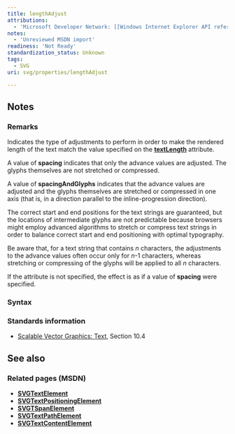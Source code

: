 ```yaml
---
title: lengthAdjust
attributions:
  - 'Microsoft Developer Network: [[Windows Internet Explorer API reference](http://msdn.microsoft.com/en-us/library/ie/hh828809%28v=vs.85%29.aspx) Article]'
notes:
  - 'Unreviewed MSDN import'
readiness: 'Not Ready'
standardization_status: Unknown
tags:
  - SVG
uri: svg/properties/lengthAdjust

---
```

## Notes

### Remarks

Indicates the type of adjustments to perform in order to make the rendered length of the text match the value specified on the [**textLength**](/svg/properties/textLength) attribute.

A value of **spacing** indicates that only the advance values are adjusted. The glyphs themselves are not stretched or compressed.

A value of **spacingAndGlyphs** indicates that the advance values are adjusted and the glyphs themselves are stretched or compressed in one axis (that is, in a direction parallel to the inline-progression direction).

The correct start and end positions for the text strings are guaranteed, but the locations of intermediate glyphs are not predictable because browsers might employ advanced algorithms to stretch or compress text strings in order to balance correct start and end positioning with optimal typography.

Be aware that, for a text string that contains *n* characters, the adjustments to the advance values often occur only for *n*-1 characters, whereas stretching or compressing of the glyphs will be applied to all *n* characters.

If the attribute is not specified, the effect is as if a value of **spacing** were specified.

### Syntax

### Standards information

-   [Scalable Vector Graphics: Text](http://go.microsoft.com/fwlink/p/?linkid=199818), Section 10.4

## See also

### Related pages (MSDN)

-   [**SVGTextElement**](/svg/elements/text)
-   [**SVGTextPositioningElement**](/svg/elements/textPositioning)
-   [**SVGTSpanElement**](/svg/elements/tspan)
-   [**SVGTextPathElement**](/svg/elements/textPath)
-   [**SVGTextContentElement**](/svg/elements/etextContent)
